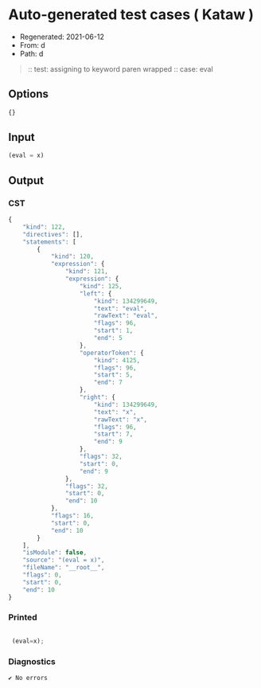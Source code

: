 # Auto-generated test cases ( Kataw )
- Regenerated: 2021-06-12
- From: d
- Path: d
> :: test: assigning to keyword paren wrapped
> :: case: eval
## Options

`````js
{}
`````
## Input

`````js
(eval = x)
`````
## Output

### CST

```javascript
{
    "kind": 122,
    "directives": [],
    "statements": [
        {
            "kind": 120,
            "expression": {
                "kind": 121,
                "expression": {
                    "kind": 125,
                    "left": {
                        "kind": 134299649,
                        "text": "eval",
                        "rawText": "eval",
                        "flags": 96,
                        "start": 1,
                        "end": 5
                    },
                    "operatorToken": {
                        "kind": 4125,
                        "flags": 96,
                        "start": 5,
                        "end": 7
                    },
                    "right": {
                        "kind": 134299649,
                        "text": "x",
                        "rawText": "x",
                        "flags": 96,
                        "start": 7,
                        "end": 9
                    },
                    "flags": 32,
                    "start": 0,
                    "end": 9
                },
                "flags": 32,
                "start": 0,
                "end": 10
            },
            "flags": 16,
            "start": 0,
            "end": 10
        }
    ],
    "isModule": false,
    "source": "(eval = x)",
    "fileName": "__root__",
    "flags": 0,
    "start": 0,
    "end": 10
}
```

### Printed

```javascript

 (eval=x); 
```

### Diagnostics

```javascript
✔ No errors
```

